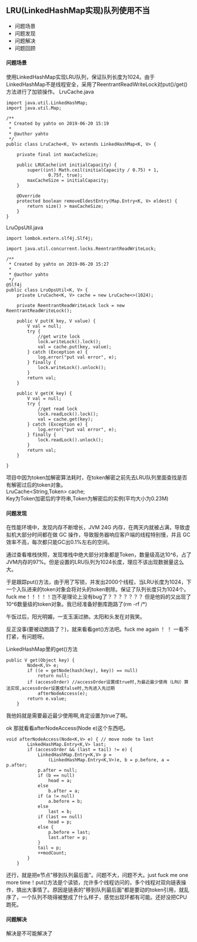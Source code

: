 ﻿## LRU(LinkedHashMap实现)队列使用不当
 - 问题场景
 - 问题发现
 - 问题解决
 - 问题回顾
 #### 问题场景
   使用LinkedHashMap实现LRU队列，保证队列长度为1024。由于LinkedHashMap不是线程安全，采用了ReentrantReadWriteLock对put()/get()方法进行了加锁操作。
   LruCache.java
  
```black
import java.util.LinkedHashMap;
import java.util.Map;

/**
 * Created by yahto on 2019-06-20 15:19
 *
 * @author yahto
 */
public class LruCache<K, V> extends LinkedHashMap<K, V> {

	private final int maxCacheSize;

    public LRUCache(int initialCapacity) {
        super((int) Math.ceil(initialCapacity / 0.75) + 1,
                0.75f, true);
        maxCacheSize = initialCapacity;
    }

    @Override
    protected boolean removeEldestEntry(Map.Entry<K, V> eldest) {
        return size() > maxCacheSize;
    }
}
```
LruOpsUtil.java

```black
import lombok.extern.slf4j.Slf4j;

import java.util.concurrent.locks.ReentrantReadWriteLock;

/**
 * Created by yahto on 2019-06-20 15:27
 *
 * @author yahto
 */
@Slf4j
public class LruOpsUtil<K, V> {
    private LruCache<K, V> cache = new LruCache<>(1024);

    private ReentrantReadWriteLock lock = new ReentrantReadWriteLock();

    public V put(K key, V value) {
        V val = null;
        try {
            //get write lock
            lock.writeLock().lock();
            val = cache.put(key, value);
        } catch (Exception e) {
            log.error("put val error", e);
        } finally {
            lock.writeLock().unlock();
        }
        return val;
    }

    public V get(K key) {
        V val = null;
        try {
            //get read lock
            lock.readLock().lock();
            val = cache.get(key);
        } catch (Exception e) {
            log.error("put val error", e);
        } finally {
            lock.readLock().unlock();
        }
        return val;
    }

}
```
 项目中因为token加解密算法耗时，在token解密之前先去LRU队列里面查找是否有解密过后的token对象。  
   LruCache<String,Token> cache;  
   Key为Token加密后的字符串,Token为解密后的实例(平均大小为0.23M)
 #### 问题发现
   在性能环境中，发现内存不断增长，JVM 24G 内存，在两天内就被占满，导致虚拟机大部分时间都在做 GC 操作，导致服务器响应客户端的线程特别慢，并且 GC 效率不高，每次都只能GC出0.1%左右的空间。
   
   通过查看堆栈快照，发现堆栈中绝大部分对象都是Token，数量级高达10^6，占了JVM内存的97%。但是设置的LRU队列为1024长度，理应不该出现数据量这么大。
   
   于是跟踪put()方法，由于用了写锁，并发出2000个线程，当LRU长度为1024，下一个入队进来的token对象会将对头的token剔除。保证了队列长度只为1024个。
fuck me！！！！！岂不是理论上没有bug了？？？？？？？ 但是他妈的又出现了10^6数量级的token对象。我已经准备好删库跑路了(rm -rf /*)
  
  午饭过后，阳光明媚，一支玉溪过肺。太阳和头发在对我笑。
  
  反正没事(要被动跑路了？)，就来看看get()方法吧。fuck me again ！ ！ 一看不打紧，有问题呀。
  
LinkedHashMap里的get()方法
```black
public V get(Object key) {
        Node<K,V> e;
        if ((e = getNode(hash(key), key)) == null)
            return null;
        if (accessOrder) //accessOrder设置成true时,为最近最少使用（LRU）算法实现,accessOrder设置成false时,为先进入先过期
            afterNodeAccess(e);
        return e.value;
    }
```

我他妈就是需要最近最少使用啊,肯定设置为true了啊。

  ok 那就看看afterNodeAccess(Node e)这个东西吧。
  

```black
void afterNodeAccess(Node<K,V> e) { // move node to last
        LinkedHashMap.Entry<K,V> last;
        if (accessOrder && (last = tail) != e) {
            LinkedHashMap.Entry<K,V> p =
                (LinkedHashMap.Entry<K,V>)e, b = p.before, a = p.after;
            p.after = null;
            if (b == null)
                head = a;
            else
                b.after = a;
            if (a != null)
                a.before = b;
            else
                last = b;
            if (last == null)
                head = p;
            else {
                p.before = last;
                last.after = p;
            }
            tail = p;
            ++modCount;
        }
    }
```

  还行，就是把e节点"移到队列最后面"。问题不大，问题不大。just fuck me one more time！put()方法是个读锁，允许多个线程访问的，多个线程对双向链表操作，搞出大事情了。原因是链表的"移到队列最后面"都是要动的token引用，就乱序了，一个队列不晓得被整成了什么样子，感觉出现环都有可能。还好没把CPU跑死。

 #### 问题解决
 解决是不可能解决了
